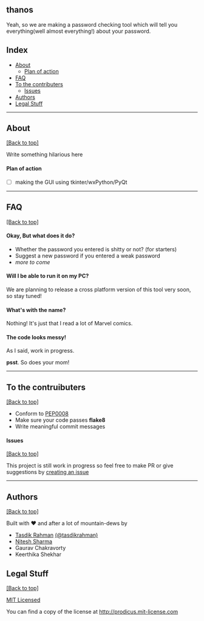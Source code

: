 ## thanos

Yeah, so we are making a password checking tool which will tell you
everything(well almost everything!) about your password.

## Index

- [About](https://github.com/prodicus/thanos#about)
    - [Plan of action](https://github.com/prodicus/thanos#plan-of-action)
- [FAQ](https://github.com/prodicus/thanos#faq)
- [To the contributers](https://github.com/prodicus/thanos#to-the-contruibuters)
    - [Issues](https://github.com/prodicus/thanos#issues)
- [Authors](https://github.com/prodicus/thanos#authors)
- [Legal Stuff](https://github.com/prodicus/thanos#legal-stuff)

***

## About
[[Back to top]](https://github.com/prodicus/thanos#thanos)

Write something hilarious here

#### Plan of action 

- [ ] making the GUI using tkinter/wxPython/PyQt

***

## FAQ
[[Back to top]](https://github.com/prodicus/thanos#thanos)

#### Okay, But what does it do?

- Whether the password you entered is shitty or not? (for starters)
- Suggest a new password if you entered a weak password
- _more to come_

#### Will I be able to run it on my PC?

We are planning to release a cross platform version of this tool very soon, so stay tuned!

#### What's with the name?

Nothing! It's just that I read a lot of Marvel comics.

#### The code looks messy!

As I said, work in progress. 

****psst****. So does your mom!

***

## To the contruibuters
[[Back to top]](https://github.com/prodicus/thanos#thanos)

- Conform to [PEP0008](http://pep8.org)
- Make sure your code passes **flake8**
- Write meaningful commit messages

#### Issues
[[Back to top]](https://github.com/prodicus/thanos#thanos)

This project is still work in progress so feel free to make PR or give suggestions by [creating an issue](https://github.com/prodicus/thanos/issues)

***

## Authors
[[Back to top]](https://github.com/prodicus/thanos#thanos)

Built with ♥ and after a lot of mountain-dews by

- [Tasdik Rahman](http://tasdikrahman.me) [(@tasdikrahman)](https://twitter.com/tasdikrahman)
- [Nitesh Sharma](https://github/com/sinscary)
- Gaurav Chakravorty
- Keerthika Shekhar

## Legal Stuff
[[Back to top]](https://github.com/prodicus/thanos#thanos)

[MIT Licensed](http://prodicus.mit-license.com)

You can find a copy of the license at http://prodicus.mit-license.com
